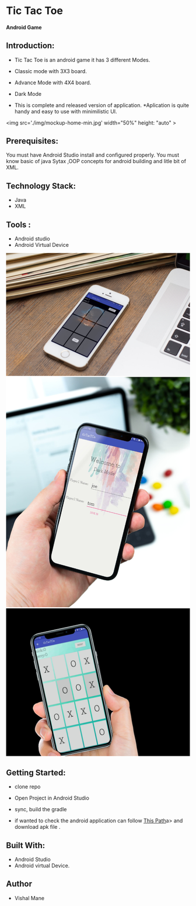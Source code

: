 # Tic Tac Toe
#### Android Game

## Introduction:
* Tic Tac Toe is an android game it has 3 different Modes.
* Classic mode with 3X3 board.
* Advance Mode with 4X4 board.
* Dark Mode

* This is complete and released version of application.
*Aplication is quite handy and easy to use with minimilistic UI.

<img src='./img/mockup-home-min.jpg' width="50%"  height: "auto" >

## Prerequisites:
You must have Android Studio install and configured properly.
You must know basic of java Sytax ,OOP concepts for android building and litle bit of XML.

## Technology Stack:
* Java
* XML

## Tools :
* Android studio
* Android Virtual Device 

<img src='./img/mockDrop_welcome-min.jpg'>

<img src='./img/mockup_dark-min.jpg'>

<img src='./img/mockDrop_advance%20mode-min.jpg'>


## Getting Started:
* clone repo
* Open Project in Android Studio
* sync, build the gradle

* if wanted to check the android application can follow  <a href='./app/release/app-release.apk'>This Path</a>a>  and download apk file .



## Built With:
* Android Studio
* Android virtual Device.

## Author
* Vishal Mane


